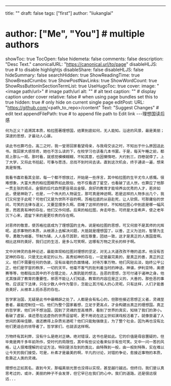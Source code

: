---
title: ""
draft: false
tags: ["first"]
author: "liukanglai"
# author: ["Me", "You"] # multiple authors
showToc: true
TocOpen: false
hidemeta: false
comments: false
description: "Desc Text."
canonicalURL: "https://canonical.url/to/page"
disableHLJS: true # to disable highlightjs
disableShare: false
disableHLJS: false
hideSummary: false
searchHidden: true
ShowReadingTime: true
ShowBreadCrumbs: true
ShowPostNavLinks: true
ShowWordCount: true
ShowRssButtonInSectionTermList: true
UseHugoToc: true
cover:
    image: "<image path/url>" # image path/url
    alt: "<alt text>" # alt text
    caption: "<text>" # display caption under cover
    relative: false # when using page bundles set this to true
    hidden: true # only hide on current single page
editPost:
    URL: "https://github.com/<path_to_repo>/content"
    Text: "Suggest Changes" # edit text
    appendFilePath: true # to append file path to Edit link
---理想国读后感

    何为正义？追溯其本质，柏拉图著理想国，结果到底如何，无人能知。沿途的风景，最是美丽；深邃的思想，才最动人心扉。

    读此书也算巧合。高二之时，我一堂哥回家看望母亲，与我母交谈之时，不知出于什么原因送此书。我回家大感惊奇，她也不怎么读的下，在校学习也该看几本书罢。于是，每天午睡之前，都观上那么一观。那时看，就感觉模模糊糊，不知其意，也因懒惰吧，大约到三，四卷就停了。上了大学，又将此书拾起，可事与愿违，总找不到时间去读。直到这次机会，终于通读一遍，想来真是惭愧。

    我看书喜欢看其全部，每一个都不想放过，开始是一些序言，其中柏拉图的生平尤令人感慨。很难想象，大富大贵的柏拉图眼界如此脱俗，他不仅看透了星空，也看破了这人世。也算应了他那一贯主张的观点，金银的后代自然更容易出金银，良好的教育才能培养出优秀的人才，若非如此，便是神助了。也是，一个伟大的人物诞生，那可真是神迹啊。若是这样的人物多出几个，我们又何至于此呢？可他们又是为世所不容的啊，苏格拉底的从容赴死，让人钦佩，可那庸俗的世间，可笑的法律与道义，又要显摆多久啊。目睹了这样的惨状，不知柏拉图心中到底是哪一幅风景，而若真有神的存在，他们又作何感。后来的柏拉图，奔走呼告，可终是大音希声，使之老年沉下心来，遗留下来的是更珍贵的存在啊。

    对恩师的敬意，使苏格拉底成为了理想国的主角，说是柏拉图的思想，可又何尝不是其师的光辉呢。追求事物的本质，从根源上去解决问题，大抵就是理想国了。以善，正义为法则，智慧为主导，勇敢为根基，节制为辅，人人各尽其职，相互尊重，团结一致，这才是真正的人类国度啊。相比这样的美好，我们过的生活，是多么可笑啊，这哪有万物之灵长的样子啊。

    文中对神灵的各种论述，最能体现柏拉图对理想的坚定，对无上大道孜孜不倦的追求。他没有否定神的存在，只是无比肯定的认为，高贵如神的存在，一定是最完美的，是真正的善，真正的正义。他们不需要任何的伪装，没有丝毫的负面情绪，对待万事万物，他们风轻云淡，始终公平公正，他们是宇宙的秩序，一切的天平。他毫不客气的批判着当时的神话，神谱，伊利亚特，奥德赛等等，他都指出其中的不合理之处，人类肮脏的想法，丑恶的思想，怎可付诸于诸神之身。他尤其强调了教育的重要性，邪恶不能让人们知道，教育的内容应是正义的，大善的，那些恶的事物，应该定下法律，只在少数人中作为警示，怎能让其污垢人的心灵呢。只有这样，人们才能善良美好，从根本上扼杀恶的存在。

    哲学家治国，无疑是此书中最精辟之处了。人都是会有私心的，但那些接近思想正义者，灵魂至善者，最能控制住一切。他们为整个国家着想，立足于更高点，才会构建出真正的理想国。真正的哲学家，他们并不想治国，因到了灵魂的至高境界，看到了世界的真实，知晓了我们的渺小。看破了虚妄，谁还愿在这虚伪的世界逗留呢，更不用说在这尘世如演戏般活着了。就像尝遍了人世间的美味佳酿，谁还瞧得上杂质劣酒呢？他们只能勉强做主，为了整个社会，因为再也没有比他们更适合的领导者了。哲学家们，也就该这样啊。

    万物终有其利弊，没有什么是绝对正确，绝对错误，这书也是如此。它的价值是毋容置疑的，但毕竟是两千多年前所作，受时代的局限性，其中有些议论看来似乎有些可笑。文中一问一答的风格，让人很难理解的论证方法，特别是涉及到的类比，由特殊到一般，由一般到特殊，实在难以让今天的我们接受。可是，朴素才是最美的啊，平凡的讨论，对错的争论，愈接近事物的本质，愈靠近人类的灵魂。

    理想也正如其名，直到今天，那幅美丽光景也没得以实现，甚至越行越远。但终归，我们是认真思考过的，或许，美丽的种子不会发芽，但它早已在我们的心中。我们的道路，还是很远很远...

